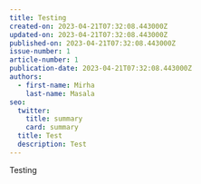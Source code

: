 ```yaml
---
title: Testing
created-on: 2023-04-21T07:32:08.443000Z
updated-on: 2023-04-21T07:32:08.443000Z
published-on: 2023-04-21T07:32:08.443000Z
issue-number: 1
article-number: 1
publication-date: 2023-04-21T07:32:08.443000Z
authors:
  - first-name: Mirha
    last-name: Masala
seo:
  twitter:
    title: summary
    card: summary
  title: Test
  description: Test
---
```


Testing
